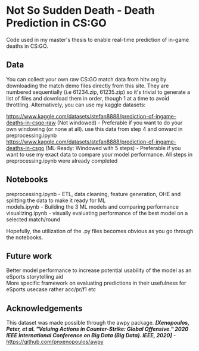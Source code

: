 # Not So Sudden Death - Death Prediction in CS:GO
Code used in my master's thesis to enable real-time prediction of in-game deaths in CS:GO.

## Data
You can collect your own raw CS:GO match data from hltv.org by downloading the match demo files directly from this site. They are numbered sequentially (i.e 61234.zip, 61235.zip) so it's trivial to generate a list of files and download them in order, though 1 at a time to avoid throttling.
Alternatively, you can use my kaggle datasets:

https://www.kaggle.com/datasets/stefan8888/prediction-of-ingame-deaths-in-csgo-raw (Not windowed) - Preferable if you want to do your own windowing (or none at all). use this data from step 4 and onward in preprocessing.ipynb  
https://www.kaggle.com/datasets/stefan8888/prediction-of-ingame-deaths-in-csgo (ML-Ready: Windowed with 5 steps) - Preferable if you want to use my exact data to compare your model performance. All steps in preprocessing.ipynb were already completed

## Notebooks
preprocessing.ipynb - ETL, data cleaning, feature generation, OHE and splitting the data to make it ready for ML  
models.ipynb - Building the 3 ML models and comparing performance  
visualizing.ipynb - visually evaluating performance of the best model on a selected match/round  

Hopefully, the utilization of the .py files becomes obvious as you go through the notebooks.

## Future work
Better model performance to increase potential usability of the model as an eSports storytelling aid  
More specific framework on evaluating predictions in their usefulness for eSports usecase rather acc/pr/f1 etc

## Acknowledgements
This dataset was made possible through the awpy package. ***[Xenopoulos, Peter, et al. "Valuing Actions in Counter-Strike: Global Offensive." 2020 IEEE International Conference on Big Data (Big Data). IEEE, 2020]*** - https://github.com/pnxenopoulos/awpy
